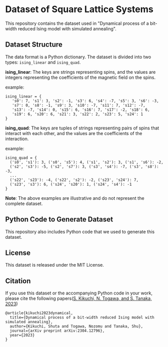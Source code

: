 # Dataset of Square Lattice Systems

This repository contains the dataset used in "Dynamical process of a bit-width reduced Ising model with simulated annealing".

## Dataset Structure 

The data format is a Python dictionary. The dataset is divided into two types: `ising_linear` and `ising_quad`.

**ising_linear**: The keys are strings representing spins, and the values are integers representing the coefficients of the magnetic field on the spins.

example:

```
ising_linear = {
   's0': 7, 's1': 3, 's2': -1, 's3': 6, 's4': -7, 's5': 3, 's6': -3,
   's7': 0, 's8': -1, 's9': 3, 's10': -7, 's11': 7, 's12': -7,
   's13': -7, 's14': 0, 's15': 6, 's16': 7, 's17': -2, 's18': 6,
   's19': 6, 's20': 6, 's21': 3, 's22': 2, 's23': 5, 's24': 1
}
```

**ising_quad**: The keys are tuples of strings representing pairs of spins that interact with each other, and the values are the coefficients of the interaction.

example:

```
ising_quad = {
  ('s0', 's1'): 3, ('s0', 's5'): 4, ('s1', 's2'): 3, ('s1', 's6'): -2, 
  ('s2', 's3'): -5, ('s2', 's7'): 3, ('s3', 's4'): -7, ('s3', 's8'): -3, 
  ...
  ('s22', 's23'): -4, ('s22', 's2'): -2, ('s23', 's24'): 7, 
  ('s23', 's3'): 6, ('s24', 's20'): 1, ('s24', 's4'): -1
}
```

**Note**: The above examples are illustrative and do not represent the complete dataset.

## Python Code to Generate Dataset

This repository also includes Python code that we used to generate this dataset. 

## License

This dataset is released under the MIT License. 

## Citation

If you use this dataset or the accompanying Python code in your work, please cite the following papers([S. Kikuchi, N. Togawa, and S. Tanaka, 2023](https://arxiv.org/abs/2304.12796))

```
@article{kikuchi2023dynamical,
  title={Dynamical process of a bit-width reduced Ising model with simulated annealing},
  author={Kikuchi, Shuta and Togawa, Nozomu and Tanaka, Shu},
  journal={arXiv preprint arXiv:2304.12796},
  year={2023}
}
```
